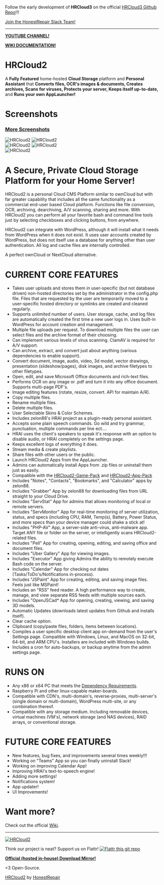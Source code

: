 Follow the early development of **HRCloud3** on the official [HRCloud3 Github Repo](https://github.com/zelon88/HRCloud3)!!!

[Join the HonestRepair Slack Team!](https://join.slack.com/t/honestrepair/shared_invite/zt-15jd9y01x-5tPNbaWwui4rJ~WsKqjZsg)

-----------------------------------------------
**[YOUTUBE CHANNEL!](https://www.youtube.com/playlist?list=PLVbKN4o8V_4OSXI0SGGBMxRvXTZJT3YM_)**

**[WIKI DOCUMENTATION!](https://github.com/zelon88/HRCloud2/wiki)**

# HRCloud2
A **Fully Featured** home-hosted **Cloud Storage** platform and **Personal Assistant** that **Converts files, OCR's images & documents, Creates archives, Scans for viruses, Protects your server, Keeps itself up-to-date,** and **Runs your own AppLauncher!** 

# Screenshots
### [More Screenshots](https://github.com/zelon88/HRCloud2/blob/master/Screenshots/More_Screenshots.md)
![HRCloud2](https://github.com/zelon88/HRCloud2/blob/master/Screenshots/HRCloud2_7-21-18_0.png)	
![HRCloud2](https://github.com/zelon88/HRCloud2/blob/master/Screenshots/HRCloud2_11-17-16_23.png)	
![HRCloud2](https://github.com/zelon88/HRCloud2/blob/master/Screenshots/HRCloud2_7-21-18_1.png)
![HRCloud2](https://github.com/zelon88/HRCloud2/blob/master/Screenshots/HRCloud2_8_10_17.png)	
![HRCloud2](https://github.com/zelon88/HRCloud2/blob/master/Screenshots/HRCloud2_7-21-18_2.png)

# A Secure, Private Cloud Storage Platform for your Home Server!

HRCloud2 is a personal Cloud CMS Platform similar to ownCloud but with far greater capability that includes all the same functionality as a commercial end-user based Cloud platform. Functions like file conversion, OCR, archiving, dearchiving, A/V scanning, sharing and more. With HRCloud2 you can perform all your favorite bash and command line tools just by selecting checkboxes and clicking buttons, from anywhere. 

HRCloud2 can integrate with WordPress, although it will install what it needs from WordPress when it does not exist. It uses user accounts created by WordPress, but does not itself use a database for anything other than user authentication. All log and cache files are internally controlled. 

A perfect ownCloud or NextCloud alternative. 

# CURRENT CORE FEATURES

* Takes user uploads and stores them in user-specific (but not database driven) non-hosted directories set by the administrator in the config.php file. Files that are requested by the user are temporarily moved to a user-specific hosted directory or symlinks are created and cleaned regularly. 
* Supports unlimited number of users. User storage, cache, and log files are automatically created the first time a new user logs in. Uses built-in WordPress for account creation and management.
* Multiple file uploads per request. To download multiple files the user can select files and the archive format of their choosing.
* Can implement various levels of virus scanning. ClamAV is required for A/V support.
* Can archive, extract, and convert just about anything (various dependencies to enable support).
* Convert document, image, audio, video, 3d model, vector drawings, presentation (slideshow/pages), disk images, and archive filetypes to other filetypes.
* Open, edit, and save Microsoft Office documents and rich-text files.
* Performs OCR on any image or .pdf and turn it into any office document. Supports multi-page PDF's.
* Image editing features (rotate, resize, convert. API for maintain A/R).
* Copy multiple files.
* Rename multiple files.
* Delete multiple files.
* User Selectable Skins & Color Schemes.
* Includes zelon88's HRAI project as a plugin-ready personal assistant.
* Accepts some plain speech commands. Go wild and try grammar, punctuation, multiple commands per line ect....
* HRAI uses the client's speakers to speak it's response with an option to disable audio, or HRAI completely on the settings page.
* Keeps excellent logs of everything it does.
* Stream media & create playlists.
* Share files with other users or the public.
* Launch HRCloud2 Apps from the AppLauncher.
* Admins can automatically install Apps from .zip files or uninstall them just as easily.
* Compatible with the [HRCloud2-Game-Pack](https://github.com/zelon88/HRCloud2-Game-Pack) and [HRCloud2-App-Pack](https://github.com/zelon88/HRCloud2-App-Pack)
* Includes "Notes", "Contacts", "Bookmarks", and "Calculator" apps by zelon88.
* Includes "Grabber" App by zelon88 for downloading files from URL straight to your Cloud Drive.
* Includes "ServStat" App for admins that allows monitoring of local or remote servers.
* Includes "ServMonitor" App for real-time monitoring of server utilization, status, and specs (including CPU, RAM, Temp(s), Battery, Power Status, and more specs than your device manager could shake a stick at!
* Includes "PHP-AV" App, a server-side anti-virus, anti-malware app. Target ANY file or folder on the server, or intelligently scans HRCloud2-related files.
* Includes "Pell" App for creating, opening, editing, and saving office and document files.
* Includes "Uber Gallery" App for viewing images.
* Includes "Executor" App giving Admins the ability to remotely execute Bash code on the server.
* Includes "Calendar" App for checking out dates (Tasks/ToDo's/Notifications in-process).
* Includes "JSPaint" App for creating, editing, and saving image files. Feels just like MSPaint!
* Includes an "RSS" feed reader. A high performance way to create, manage, and view separate RSS feeds with multiple sources each.
* Includes "OpenJSCad* App for opening, creating, viewing, and saving 3D models. 
* Automatic Updates (downloads latest updates from Github and installs itself).
* Clear cache option.
* Clipboard (copy/paste files, folders, items between locations).
* Compiles a user specific desktop client app on-demand from the user's Settings page. Compatible with Windows, Linux, and MacOS on 32-bit, 64-bit, and ARM CPU's. Installers are included with Windows builds.
* Includes a cron for auto-backups, or backup anytime from the admin settings page.

# RUNS ON

* Any x86 or x64 PC that meets the [Dependency Requirements](https://github.com/zelon88/HRCloud2/wiki/Dependency-Requirements).
* Raspberry Pi and other linux-capable maker-boards.
* Compatible with CDN's, multi-domain's, reverse-proxies, multi-server's (single domain or multi-domain), WordPress multi-site, or any combination thereof.
* Compatible with any storage medium. Including removable devices,  virtual machines (VM's), network storage (and NAS devices), RAID arrays, or conventional storage.

# FUTURE CORE FEATURES

* New features, bug fixes, and improvements several times weekly!!!
* Working on "Teams" App so you can finally uninstall Slack!
* Working on improving Calendar App!
* Improving HRAI's text-to-speech engine!
* Adding more settings!
* Notifications system!
* App updater!
* UI Improvements!

# Want more?

Check out the official [Wiki](https://github.com/zelon88/HRCloud2/wiki).

----------------------------

[![HRCloud2](https://www.openhub.net/p/HRCloud2/widgets/project_partner_badge?format=gif&ref=samplg)](https://www.openhub.net/p/HRCloud2)

Think our project is neat? Support us on Flattr!
[![Flattr this git repo](http://api.flattr.com/button/flattr-badge-large.png)](https://flattr.com/submit/auto?user_id=zelon88&url=https://github.com/zelon88/HRCloud2&title=HRCloud2&language=&tags=github&category=software)  

**[Official (hosted in-house) Download Mirror!](https://honestrepair.net/HRProprietary/Distros/HRCloud2-master.zip)**

<3 Open-Source.

[HRCloud2](http://hrcloud2.com)
by [HonestRepair](https://www.HonestRepair.net)
